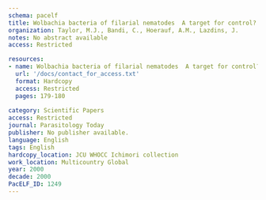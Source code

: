 ```yaml
---
schema: pacelf
title: Wolbachia bacteria of filarial nematodes  A target for control?
organization: Taylor, M.J., Bandi, C., Hoerauf, A.M., Lazdins, J.
notes: No abstract available
access: Restricted

resources:
- name: Wolbachia bacteria of filarial nematodes  A target for control?
  url: '/docs/contact_for_access.txt'
  format: Hardcopy
  access: Restricted
  pages: 179-180
 
category: Scientific Papers
access: Restricted
journal: Parasitology Today
publisher: No publisher available. 
language: English 
tags: English 
hardcopy_location: JCU WHOCC Ichimori collection
work_location: Multicountry Global
year: 2000
decade: 2000
PacELF_ID: 1249
---
```

